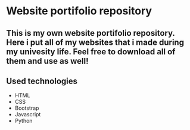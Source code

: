 # Website portifolio repository

This is my own website portifolio repository. Here i put all of my websites that i made during my univesity life.
Feel **free** to download all of them and use as well!
---
## Used technologies
* HTML
* CSS
* Bootstrap
* Javascript
* Python
